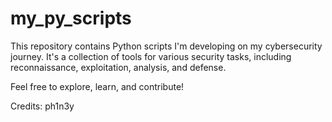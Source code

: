 # my_py_scripts

This repository contains Python scripts I'm developing on my cybersecurity journey. It's a collection of tools for various security tasks, including reconnaissance, exploitation, analysis, and defense.

Feel free to explore, learn, and contribute!


Credits: ph1n3y
